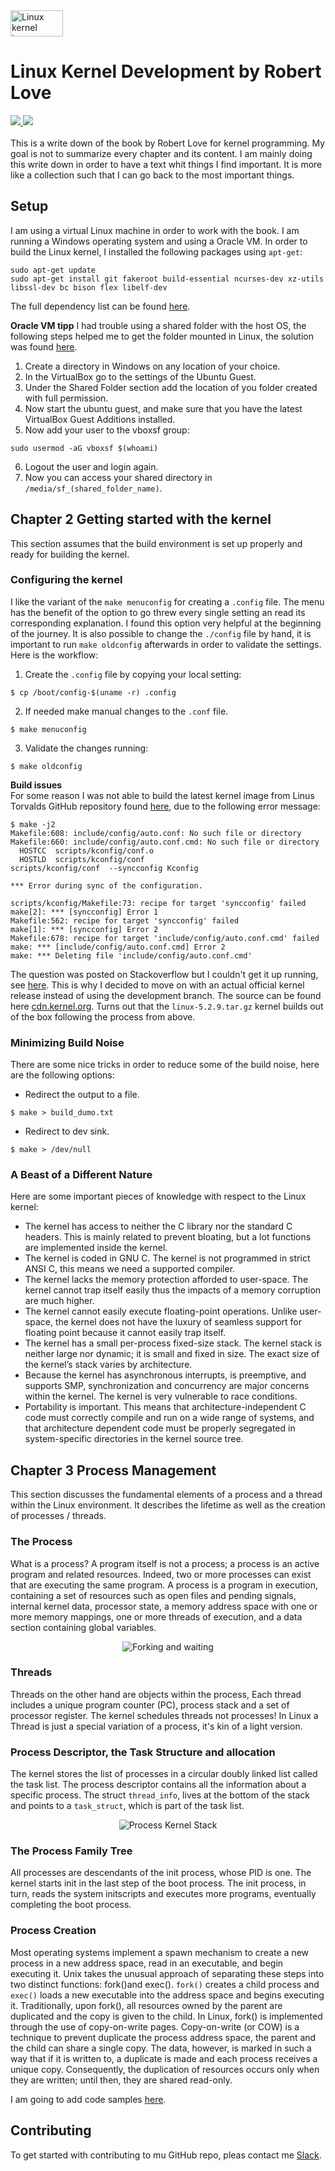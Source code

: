 
<a href="https://www.kernel.org">
  <img src="https://itsfoss.com/wp-content/uploads/2017/12/Linux-Kernel-5-featured.jpg" alt="Linux kernel image" height="42px" width="84px">
</a>

# Linux Kernel Development by Robert Love</h1>

<div>
    <a href="https://github.com/NaPiZip/Docker_GUI_Apps_on_Windows">
        <img src="https://img.shields.io/badge/Document%20Version-1.0.0-brightgreen.svg"/>
    </a>
    <a href="https://www.docker.com">
        <img src="https://img.shields.io/badge/Docker-17.05.0--ce-blue.svg"/>
    </a>    
 </div>
<br/>
<div>    
This is a write down of the book by Robert Love for kernel programming. My goal is not to summarize every chapter and its content. I am mainly doing this write down in order to have a text whit things I find important. It is more like a collection such that I can go back to the most important things.

## Setup
I am using a virtual Linux machine in order to work with the book. I am running a Windows operating system and using a Oracle VM. In order to build the Linux kernel, I installed the following packages using `apt-get`:
```
sudo apt-get update
sudo apt-get install git fakeroot build-essential ncurses-dev xz-utils libssl-dev bc bison flex libelf-dev
```
The full dependency list can be found [here](https://www.kernel.org/doc/html/latest/process/changes.html#changes).

<b>Oracle VM tipp</b>
I had trouble using a shared folder with the host OS, the following steps helped me to get the folder mounted in Linux, the solution was found [here](https://askubuntu.com/questions/456400/why-cant-i-access-a-shared-folder-from-within-my-virtualbox-machine).

1. Create a directory in Windows on any location of your choice.
2. In the VirtualBox go to the settings of the Ubuntu Guest.
3. Under the Shared Folder section add the location of you folder created with full permission.
4. Now start the ubuntu guest, and make sure that you have the latest VirtualBox Guest Additions installed.
5. Now add your user to the vboxsf group:
```
sudo usermod -aG vboxsf $(whoami)
```
6. Logout the user and login again.
7. Now you can access your shared directory in `/media/sf_(shared_folder_name)`.

## Chapter 2 Getting started with the kernel
This section assumes that the build environment is set up properly and ready for building the kernel.

### Configuring the kernel
I like the variant of the `make menuconfig` for creating a `.config` file. The menu has the benefit of the option to go threw every single setting an read its corresponding explanation. I found this option very helpful at the beginning of the journey. It is also possible to change the `./config` file by hand, it is important to run `make oldconfig` afterwards in order to validate the settings. Here is the workflow:

1. Create the `.config` file by copying your local setting:
```
$ cp /boot/config-$(uname -r) .config
```
2. If needed make manual changes to the `.conf` file.
```
$ make menuconfig
```
3. Validate the changes running:
```
$ make oldconfig
```

<b>Build issues</b><br>
For some reason I was not able to build the latest kernel image from Linus Torvalds GitHub repository found [here](https://github.com/torvalds/linux), due to the following error message:
```
$ make -j2
Makefile:608: include/config/auto.conf: No such file or directory
Makefile:660: include/config/auto.conf.cmd: No such file or directory
  HOSTCC  scripts/kconfig/conf.o
  HOSTLD  scripts/kconfig/conf
scripts/kconfig/conf  --syncconfig Kconfig

*** Error during sync of the configuration.

scripts/kconfig/Makefile:73: recipe for target 'syncconfig' failed
make[2]: *** [syncconfig] Error 1
Makefile:562: recipe for target 'syncconfig' failed
make[1]: *** [syncconfig] Error 2
Makefile:678: recipe for target 'include/config/auto.conf.cmd' failed
make: *** [include/config/auto.conf.cmd] Error 2
make: *** Deleting file 'include/config/auto.conf.cmd'
```
The question was posted on Stackoverflow but I couldn't get it up running, see [here](https://stackoverflow.com/questions/57777429/error-building-latest-linux-kernel-within-virtualbox-under-18-04-1-ubuntu). This is why I decided to move on with an actual official kernel release instead of using the development branch. The source can be found here [cdn.kernel.org](http://cdn.kernel.org/pub/linux/kernel/v5.x/). Turns out that the `linux-5.2.9.tar.gz` kernel builds out of the box following the process from above.

### Minimizing Build Noise
There are some nice tricks in order to reduce some of the build noise, here are the following options:
- Redirect the output to a file.
```
$ make > build_dumo.txt
```
- Redirect to dev sink.
```
$ make > /dev/null
```

### A Beast of a Different Nature
Here are some important pieces of knowledge with  respect to the Linux kernel:

- The kernel has access to neither the C library nor the standard C headers.
This is mainly related to prevent bloating, but a lot functions are implemented inside the kernel.
- The kernel is coded in GNU C.
The kernel is not programmed in strict ANSI C, this means we need a supported compiler.
- The kernel lacks the memory protection afforded to user-space.
The kernel cannot trap itself easily thus the impacts of a memory corruption are much higher.
- The kernel cannot easily execute floating-point operations.
Unlike user-space, the kernel does not have the luxury of seamless support for floating
point because it cannot easily trap itself.
- The kernel has a small per-process fixed-size stack.
The kernel stack is neither large nor dynamic; it is small and fixed in size. The exact
size of the kernel’s stack varies by architecture.
- Because the kernel has asynchronous interrupts, is preemptive, and supports SMP,
synchronization and concurrency are major concerns within the kernel.
The kernel is very vulnerable to race conditions.
- Portability is important.
This means that architecture-independent C
code must correctly compile and run on a wide range of systems, and that architecture dependent
code must be properly segregated in system-specific directories in the kernel
source tree.

## Chapter 3 Process Management
This section discusses the fundamental elements of a process and a thread within the Linux environment. It describes the lifetime as well as the creation of processes / threads.

### The Process
What is a process? A program itself is not a process; a process is an active program and related resources.
Indeed, two or more processes can exist that are executing the same program. A process is a program in execution, containing a set of resources such as open files and pending signals, internal kernel data, processor state, a memory address space with one or more memory mappings, one or more threads of execution, and a data section containing global variables.

<p align="center">
<img src="https://raw.githubusercontent.com/NaPiZip/Linux-kernel-development/master/images/Forking%20and%20waiting.JPG" alt="Forking and waiting"/></p>

### Threads
Threads on the other hand are objects within the process, Each thread includes a unique program counter (PC), process stack and a set of processor register. The kernel schedules threads not processes! In Linux a Thread is just a special variation of a process, it's kin of a light version.

### Process Descriptor, the Task Structure and allocation
The kernel stores the list of processes in a circular doubly linked list called the task list. The process descriptor contains all the information about
a specific process. The struct `thread_info`, lives at the bottom of the stack and points to a `task_struct`, which is part of the task list.

<p align="center">
<img src="https://raw.githubusercontent.com/NaPiZip/Linux-kernel-development/master/images/Process%20kernel%20stack.JPG" alt="Process Kernel Stack"/></p>

### The Process Family Tree
All processes are descendants of the init process, whose PID is one. The kernel starts init in the last step of the boot process. The init process, in turn, reads the system initscripts and executes more programs, eventually completing the boot process.

### Process Creation
Most operating systems implement a spawn mechanism to create a new process in a new address space, read in an executable, and begin executing it. Unix takes the unusual approach of separating these steps into two distinct functions: fork()and exec(). `fork()` creates a child process and `exec()` loads a new
executable into the address space and begins executing it. Traditionally, upon fork(), all resources owned by the parent are duplicated and the copy is given to the child. In Linux, fork() is implemented through the use of copy-on-write pages. Copy-on-write (or COW) is a technique to prevent duplicate the process
address space, the parent and the child can share a single copy.
The data, however, is marked in such a way that if it is written to, a duplicate is made and each process receives a unique copy. Consequently, the duplication of resources occurs only when they are written; until then, they are shared read-only.

I am going to add code samples [here](https://linuxhint.com/c_fork_system_call/).
## Contributing

To get started with contributing to mu GitHub repo, pleas contact me <a href="https://slack.com/">Slack<a/>.
